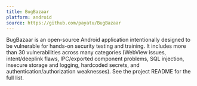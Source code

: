 ```yaml
---
title: BugBazaar
platform: android
source: https://github.com/payatu/BugBazaar
---
```


BugBazaar is an open-source Android application intentionally designed to be vulnerable for hands-on security testing and training. It includes more than 30 vulnerabilities across many categories (WebView issues, intent/deeplink flaws, IPC/exported component problems, SQL injection, insecure storage and logging, hardcoded secrets, and authentication/authorization weaknesses). See the project README for the full list.
